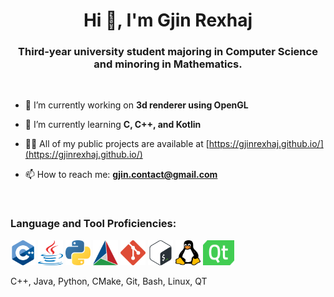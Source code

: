 <h1 align="center">Hi 👋, I'm Gjin Rexhaj</h1>
<h3 align="center">Third-year university student majoring in Computer Science and minoring in Mathematics.</h3>
<br />


- 🔭 I’m currently working on **3d renderer using OpenGL**

- 🌱 I’m currently learning **C, C++, and Kotlin**

- 👨‍💻 All of my public projects are available at [https://gjinrexhaj.github.io/](https://gjinrexhaj.github.io/)

- 📫 How to reach me: **gjin.contact@gmail.com**

<p align="left">
</p>

<br />
<h3 align="left">Language and Tool Proficiencies:</h3>
<p align="left"> <img src="Images/c++.png" alt="C++" width="40" height="40"/>
                 <img src="Images/java.png" alt="Java" width="40" height="40"/>
                 <img src="Images/python.png" alt="Python" width="40" height="40"/>
                 <img src="Images/cmake.png" alt="CMake" width="40" height="40"/>
                 <img src="Images/git.png" alt="Git" width="40" height="40"/>
                 <img src="Images/bash.png" alt="Bash" width="40" height="40"/>
                 <img src="Images/linux.png" alt="Linux" width="40" height="40"/>
                 <img src="Images/qt.png" alt="QT" width="50" height="40"/>
</p>

C++, Java, Python, CMake, Git, Bash, Linux, QT
